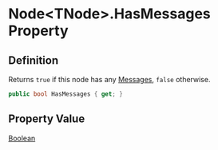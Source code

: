 # Node&lt;TNode&gt;.HasMessages Property
## Definition

Returns `true` if this node has any [Messages](MrKWatkins.Ast.Message.md), `false` otherwise.

```c#
public bool HasMessages { get; }
```

## Property Value

[Boolean](https://learn.microsoft.com/en-gb/dotnet/api/System.Boolean)
